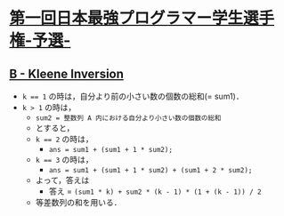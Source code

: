 # [第一回日本最強プログラマー学生選手権-予選-](https://atcoder.jp/contests/jsc2019-qual/tasks)

## [B - Kleene Inversion](https://atcoder.jp/contests/jsc2019-qual/tasks/jsc2019_qual_b)
- `k == 1` の時は，自分より前の小さい数の個数の総和(= sum1)．
- `k > 1` の時は，
    - `sum2 = 整数列 A 内における自分より小さい数の個数の総和`
    - とすると，
    - `k == 2` の時は，
        - `ans = sum1 + (sum1 + 1 * sum2);`
    - `k == 3` の時は，
        - `ans = sum1 + (sum1 + 1 * sum2) + (sum1 + 2 * sum2);`
    - よって，答えは
        - 答え = `(sum1 * k) + sum2 * (k - 1) * (1 + (k - 1)) / 2`
    - 等差数列の和を用いる．
